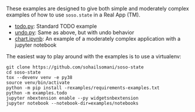 These examples are designed to give both simple and moderately complex examples
of how to use `soso.state` in a Real App (TM).

 * [todo.py](todo.py): Standard TODO example
 * [undo.py](undo.py): Same as above, but with undo behavior
 * [chart.ipynb](notebooks/chart.ipynb): An example of a moderately complex application
   with a jupyter notebook
   
The easiest way to play around with the examples is to use a virtualenv:

```console
git clone https://github.com/sohailsomani/soso-state
cd soso-state
tox --devenv venv -e py38
source venv/bin/activate
python -m pip install -rexamples/requirements-examples.txt
python -m examples.todo
jupyter nbextension enable --py widgetsnbextension
jupyter notebook --notebook-dir=examples/notebooks
```
